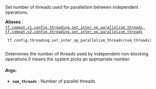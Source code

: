 Set number of threads used for parallelism between independent operations.

**Aliases** : [ `tf.compat.v1.config.threading.set_inter_op_parallelism_threads` ](/api_docs/python/tf/config/threading/set_inter_op_parallelism_threads), [ `tf.compat.v2.config.threading.set_inter_op_parallelism_threads` ](/api_docs/python/tf/config/threading/set_inter_op_parallelism_threads)

```
 tf.config.threading.set_inter_op_parallelism_threads(num_threads)
 
```

Determines the number of threads used by independent non-blocking operations.0 means the system picks an appropriate number.

#### Args:
- **`num_threads`** : Number of parallel threads
